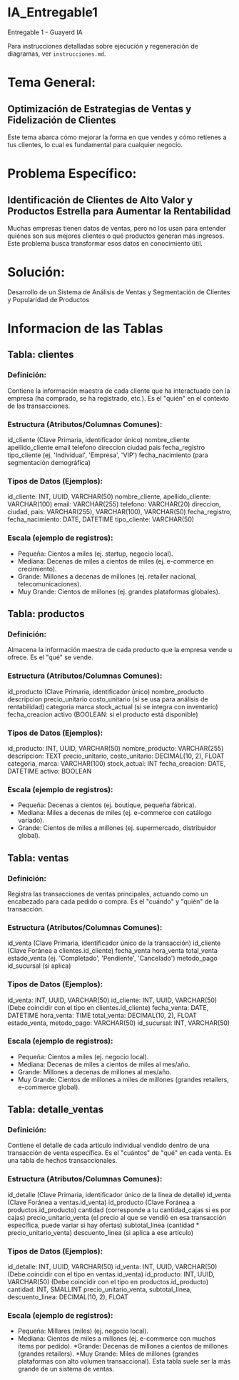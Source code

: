 # IA_Entregable1
Entregable 1 - Guayerd IA

Para instrucciones detalladas sobre ejecución y regeneración de diagramas, ver `instrucciones.md`.

# Tema General: 
## Optimización de Estrategias de Ventas y Fidelización de Clientes
Este tema abarca cómo mejorar la forma en que vendes y cómo retienes a tus clientes, lo cual es fundamental para cualquier negocio.

# Problema Específico: 
## Identificación de Clientes de Alto Valor y Productos Estrella para Aumentar la Rentabilidad
Muchas empresas tienen datos de ventas, pero no los usan para entender quiénes son sus mejores clientes o qué productos generan más ingresos. Este problema busca transformar esos datos en conocimiento útil.

# Solución: 
Desarrollo de un Sistema de Análisis de Ventas y Segmentación de Clientes y Popularidad de Productos

# Informacion de las Tablas

## Tabla: clientes
### Definición:
Contiene la información maestra de cada cliente que ha interactuado con la empresa (ha comprado, se ha registrado, etc.). Es el "quién" en el contexto de las transacciones.

### Estructura (Atributos/Columnas Comunes):
id_cliente (Clave Primaria, identificador único)
nombre_cliente
apellido_cliente
email
telefono
direccion
ciudad
pais
fecha_registro
tipo_cliente (ej. 'Individual', 'Empresa', 'VIP')
fecha_nacimiento (para segmentación demográfica)

### Tipos de Datos (Ejemplos):
id_cliente: INT, UUID, VARCHAR(50)
nombre_cliente, apellido_cliente: VARCHAR(100)
email: VARCHAR(255)
telefono: VARCHAR(20)
direccion, ciudad, pais: VARCHAR(255), VARCHAR(100), VARCHAR(50)
fecha_registro, fecha_nacimiento: DATE, DATETIME
tipo_cliente: VARCHAR(50)

### Escala (ejemplo de registros):
* Pequeña: Cientos a miles (ej. startup, negocio local).
* Mediana: Decenas de miles a cientos de miles (ej. e-commerce en crecimiento).
* Grande: Millones a decenas de millones (ej. retailer nacional, telecomunicaciones).
* Muy Grande: Cientos de millones (ej. grandes plataformas globales).

## Tabla: productos

### Definición:
Almacena la información maestra de cada producto que la empresa vende u ofrece. Es el "qué" se vende.

### Estructura (Atributos/Columnas Comunes):
id_producto (Clave Primaria, identificador único)
nombre_producto
descripcion
precio_unitario
costo_unitario (si se usa para análisis de rentabilidad)
categoria
marca
stock_actual (si se integra con inventario)
fecha_creacion
activo (BOOLEAN: si el producto está disponible)

### Tipos de Datos (Ejemplos):
id_producto: INT, UUID, VARCHAR(50)
nombre_producto: VARCHAR(255)
descripcion: TEXT
precio_unitario, costo_unitario: DECIMAL(10, 2), FLOAT
categoria, marca: VARCHAR(100)
stock_actual: INT
fecha_creacion: DATE, DATETIME
activo: BOOLEAN

### Escala (ejemplo de registros):
* Pequeña: Decenas a cientos (ej. boutique, pequeña fábrica).
* Mediana: Miles a decenas de miles (ej. e-commerce con catálogo variado).
* Grande: Cientos de miles a millones (ej. supermercado, distribuidor global).

## Tabla: ventas

### Definición:
Registra las transacciones de ventas principales, actuando como un encabezado para cada pedido o compra. Es el "cuándo" y "quién" de la transacción.

### Estructura (Atributos/Columnas Comunes):
id_venta (Clave Primaria, identificador único de la transacción)
id_cliente (Clave Foránea a clientes.id_cliente)
fecha_venta
hora_venta
total_venta
estado_venta (ej. 'Completado', 'Pendiente', 'Cancelado')
metodo_pago
id_sucursal (si aplica)

### Tipos de Datos (Ejemplos):
id_venta: INT, UUID, VARCHAR(50)
id_cliente: INT, UUID, VARCHAR(50) (Debe coincidir con el tipo en clientes.id_cliente)
fecha_venta: DATE, DATETIME
hora_venta: TIME
total_venta: DECIMAL(10, 2), FLOAT
estado_venta, metodo_pago: VARCHAR(50)
id_sucursal: INT, VARCHAR(50)

### Escala (ejemplo de registros):
* Pequeña: Cientos a miles (ej. negocio local).
* Mediana: Decenas de miles a cientos de miles al mes/año.
* Grande: Millones a decenas de millones al mes/año.
* Muy Grande: Cientos de millones a miles de millones (grandes retailers, e-commerce global).

## Tabla: detalle_ventas

### Definición:
Contiene el detalle de cada artículo individual vendido dentro de una transacción de venta específica. Es el "cuántos" de "qué" en cada venta. Es una tabla de hechos transaccionales.

### Estructura (Atributos/Columnas Comunes):
id_detalle (Clave Primaria, identificador único de la línea de detalle)
id_venta (Clave Foránea a ventas.id_venta)
id_producto (Clave Foránea a productos.id_producto)
cantidad (corresponde a tu cantidad_cajas si es por cajas)
precio_unitario_venta (el precio al que se vendió en esa transacción específica, puede variar si hay ofertas)
subtotal_linea (cantidad * precio_unitario_venta)
descuento_linea (si aplica a ese artículo)

### Tipos de Datos (Ejemplos):

id_detalle: INT, UUID, VARCHAR(50)
id_venta: INT, UUID, VARCHAR(50) (Debe coincidir con el tipo en ventas.id_venta)
id_producto: INT, UUID, VARCHAR(50) (Debe coincidir con el tipo en productos.id_producto)
cantidad: INT, SMALLINT
precio_unitario_venta, subtotal_linea, descuento_linea: DECIMAL(10, 2), FLOAT

### Escala (ejemplo de registros):
* Pequeña: Millares (miles) (ej. negocio local).
* Mediana: Cientos de miles a millones (ej. e-commerce con muchos ítems por pedido).
*Grande: Decenas de millones a cientos de millones (grandes retailers).
*Muy Grande: Miles de millones (grandes plataformas con alto volumen transaccional). Esta tabla suele ser la más grande de un sistema de ventas.

